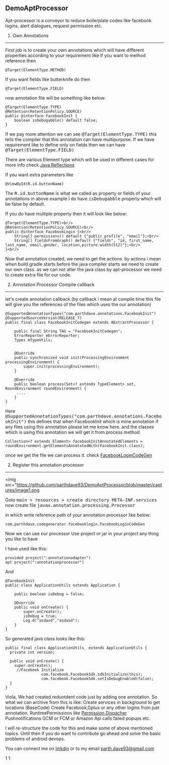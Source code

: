 DemoAptProcessor
-------------

Apt-processor is a conveyor to reduce boilerplate codes like facebook logins, alert dialogues, request permission etc.

1. Own Annotations
--------

First job is to create your own annotations which will have different properties according to your requirement like
If you want to method reference then <br/>

```
@Target(ElementType.METHOD)
```
If you want fields like butterknife do then

```
@Target(ElementType.FIELD)
```

now annotation file will be something like below:
```
@Target(ElementType.TYPE)
@Retention(RetentionPolicy.SOURCE)
public @interface FacebookInit {
    boolean isDebugabble() default false;
}
```
If we pay more attention we can see <kbd>@Target(ElementType.TYPE)</kbd> this tells the compiler that this annotation can have multipurpose. 
If we have requirement like to define only on fields then we can have <kbd>@Target(ElementType.FIELD)</kbd>

There are various Element type which will be used in different cases for more info check <a href="http://www.oracle.com/technetwork/articles/java/javareflection-1536171.html">Java Reflections</a>

If you want extra parameters like
```
@ViewById(R.id.buttonName)
```

The <kbd>R.id.buttonName</kbd> is what we called as property or fields of your annotations in above example I do have <kbd>isDebugabble</kbd> property which will be false by default.

If you do have multiple property then it will look like below:
```
@Target(ElementType.TYPE)<br/>
@Retention(RetentionPolicy.SOURCE)<br/>
public @interface FacebookLogin {<br/>
    String[] permissions() default {"public_profile", "email"};<br/>
    String[] fieldsFromGraph() default {"fields", "id, first_name, last_name, email,gender, location,picture.width(512)"};<br/>
}<br/>
```

Now that annotation created, we need to get the actions. by actions i mean when build.gradle starts before the java compiler starts we need to create our own class. as we can not alter the java class by apt-processor we need to create extra file for our code.

2. Annotation Processor Compile callback
-------------


let's create annotation callback (by callback i mean at compile time this file will give you the references of the files which uses the our annotation)

```
@SupportedAnnotationTypes("com.parthdave.annotations.FacebookInit")
@SupportedSourceVersion(RELEASE_7)
public final class FacebookInitCodegen extends AbstractProcessor {

    public final String TAG = "FacebookInitCodegen";
    ErrorReporter mErrorReporter;
    Types mTypeUtils;


    @Override
    public synchronized void init(ProcessingEnvironment processingEnvironment) {
        super.init(processingEnvironment);
    }

    @Override
    public boolean process(Set<? extends TypeElement> set, RoundEnvironment roundEnvironment) {
     ....
    }
}
```

Here <kbd>@SupportedAnnotationTypes("com.parthdave.annotations.FacebookInit")</kbd> this defines that when FacebookInit which is mine annotation if any files using this annotation please let me know here.
and the classes which is using this annotation we will get it from process method

```
Collection<? extends Element> facebookInitAnnotatedElements = roundEnvironment.getElementsAnnotatedWith(FacebookInit.class);
```

once we get the file we can process it.
check <a href="https://github.com/parthdave93/DemoAptProcessor/blob/master/annotationprocessor/src/main/java/com/parthdave/codegenerator/facebooklogin/FacebookInitCodegen.java">FacebookLoginCodeGen</a> 

2. Register this annotation processor
---------
<img src="https://github.com/parthdave93/DemoAptProcessor/blob/master/captures/image1.png
></img>


Goto <kbd>main > resources > create directory META-INF.services</kbd>
now create file <kbd>javax.annotation.processing.Processor</kbd>

in which write reference path of your annotation processor like below:
```
com.parthdave.codegenerator.facebooklogin.FacebookLoginCodeGen
```

Now we can use our processor
Use project or jar in your project any thing you like to have

I have used like this:
```
provided project(":annotationadapter")
apt project(":annotationprocessor")
```

And
```
@FacebookInit
public class ApplicationUtils extends Application {

    public boolean isDebug = false;

    @Override
    public void onCreate() {
        super.onCreate();
        isDebug = true;
        Log.d("asdasd","asdasd");
    }
}
```

So generated java class looks like this:
```
public final class ApplicationUtils_ extends ApplicationUtils {
  private int version;

  public void onCreate() {
    super.onCreate();
     //Facebook Initialize
                com.facebook.FacebookSdk.sdkInitialize(this);
                com.facebook.FacebookSdk.setIsDebugEnabled(false);
  }
}
```

Viola, We had created reduntdent code just by adding one annotation.
So what we can archive from this is like:
Create services in background to get locations (BaseCode)
Create Facebook,Gplus or any other logins from just annotation.
RuntimePermissions like <a href="https://github.com/hotchemi/PermissionsDispatcher">Permission Dispacher</a>
Pushnotifications GCM or FCM or Amazon
Api calls failed popups etc.

I will re-structure the code for this and make some of above mentioned topics.
Until then if you do want to contribute go ahead and solve the basic problems of android devops.

You can connect me on <a href="https://in.linkedin.com/in/parth-dave-907b8177">linkdin</a> or to my email parth.dave93@gmail.com










































































































































































































































































































































1
1











































































































